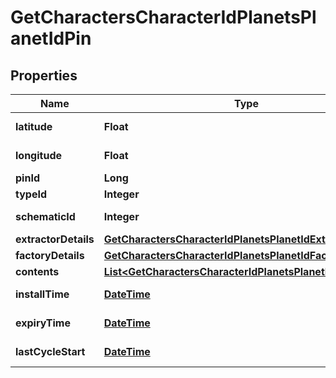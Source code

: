 
# GetCharactersCharacterIdPlanetsPlanetIdPin

## Properties
Name | Type | Description | Notes
------------ | ------------- | ------------- | -------------
**latitude** | **Float** | latitude number | 
**longitude** | **Float** | longitude number | 
**pinId** | **Long** | pin_id integer | 
**typeId** | **Integer** | type_id integer | 
**schematicId** | **Integer** | schematic_id integer |  [optional]
**extractorDetails** | [**GetCharactersCharacterIdPlanetsPlanetIdExtractorDetails**](GetCharactersCharacterIdPlanetsPlanetIdExtractorDetails.md) |  |  [optional]
**factoryDetails** | [**GetCharactersCharacterIdPlanetsPlanetIdFactoryDetails**](GetCharactersCharacterIdPlanetsPlanetIdFactoryDetails.md) |  |  [optional]
**contents** | [**List&lt;GetCharactersCharacterIdPlanetsPlanetIdContent&gt;**](GetCharactersCharacterIdPlanetsPlanetIdContent.md) | contents array |  [optional]
**installTime** | [**DateTime**](DateTime.md) | install_time string |  [optional]
**expiryTime** | [**DateTime**](DateTime.md) | expiry_time string |  [optional]
**lastCycleStart** | [**DateTime**](DateTime.md) | last_cycle_start string |  [optional]



